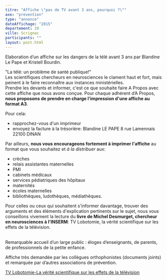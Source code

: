 ```yaml
---
titre: "Affiche \"pas de TV avant 3 ans, pourquoi ?\""
axe: "prevention"
type: "annonce"
dateAffichage: "2015"
departement: 29
ville: Scrignac
participants: ""
layout: post.html
---
```

Elaboration d’un affiche sur les dangers de la télé avant 3 ans par Blandine Le Pape et Kristell Bourdin.

"La télé: un problème de santé publique!"   
Les scientifiques chercheurs en neurosciences le clament haut et fort, mais peinent à le faire reconnaître aux instances ministérielles.  
Prendre les devants et informer, c'est ce que souhaite faire A Propos avec cette affiche que nous avons conçue.  Pour chaque adhérent d’A Propos, **nous proposons de prendre en charge l'impression d'une affiche au format A3**.   

Pour cela: 
- rapprochez-vous d'un imprimeur 
- envoyez la facture à la trésorière: Blandine LE PAPE 8 rue Lamennais 22100 DINAN  

Par ailleurs, **nous vous encourageons fortement à imprimer l'affiche** au format que vous souhaitez et *à la distribuer* aux: 
* crèches
* relais assistantes maternelles 
* PMI
* cabinets médicaux
* services pédiatriques des hôpitaux
* maternités
* écoles maternelles
* bibliothèques, ludothèques, médiathèques.
  
Pour celles ou ceux qui souhaitent s'informer davantage, trouver des arguments et des éléments d'explication pertinents sur le sujet, nous vous conseillons vivement la lecture du **livre de Michel Desmurget, chercheur en neurosciences à l'INSERM**: TV Lobotomie, la vérité scientifique sur les effets de la télévision.    
  

Remarquable accueil d’un large public : éloges d’enseignants, de parents, de professionnels de la petite enfance.

Affiche très demandée par les collègues orthophonistes (documents joints) et remarquée par d’autres associations de prévention.

[TV Lobotomie-La vérité scientifique sur les effets de la télévision](https://www.youtube.com/watch?v=NvMNf0Po1wY)
